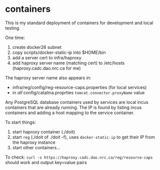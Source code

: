 # containers
This is my standard deployment of containers for development and local
testing. 

One time:
1. create docker26 subnet
2. copy scripts/docker-static-ip into $HOME/bin
2. add a server cert to infra/haproxy
3. add haproxy server name (matching cert) to /etc/hosts (haproxy.cadc.dao.nrc.ca for me)

The haproxy server name also appears in:
* infra/reg/config/reg-resource-caps.properties (for local services)
* in *all* config/catalina.proprties `tomcat.connector.proxyName` value

Any PostgreSQL database containers used by services are local incus containers that
are already running. The IP is found by listing incus containers and adding a host
mapping to the service container.

To start things:
1. start haproxy container (./doit)
2. start `reg` (./doit of ./doit -f), uses `docker-static-ip` to get their IP from the haproxy instance
3. start other containers...

To check:
`curl -s https://haproxy.cadc.dao.nrc.ca/reg/resource-caps` should work and output key=value pairs

